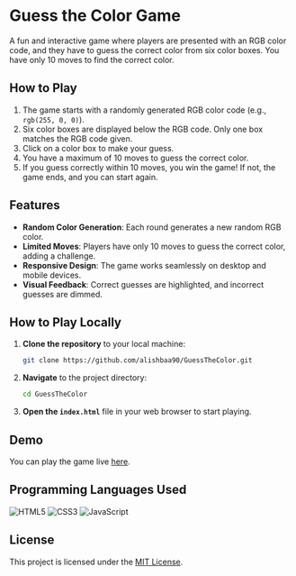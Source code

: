 # Guess the Color Game

A fun and interactive game where players are presented with an RGB color code, and they have to guess the correct color from six color boxes. You have only 10 moves to find the correct color. 

## How to Play

1. The game starts with a randomly generated RGB color code (e.g., `rgb(255, 0, 0)`).
2. Six color boxes are displayed below the RGB code. Only one box matches the RGB code given.
3. Click on a color box to make your guess.
4. You have a maximum of 10 moves to guess the correct color.
5. If you guess correctly within 10 moves, you win the game! If not, the game ends, and you can start again.

## Features

- **Random Color Generation**: Each round generates a new random RGB color.
- **Limited Moves**: Players have only 10 moves to guess the correct color, adding a challenge.
- **Responsive Design**: The game works seamlessly on desktop and mobile devices.
- **Visual Feedback**: Correct guesses are highlighted, and incorrect guesses are dimmed.

## How to Play Locally

1. **Clone the repository** to your local machine:

    ```bash
    git clone https://github.com/alishbaa90/GuessTheColor.git
    ```

2. **Navigate** to the project directory:

    ```bash
    cd GuessTheColor
    ```

3. **Open the `index.html`** file in your web browser to start playing.


## Demo

You can play the game live [here](#).

## Programming Languages Used

![HTML5](https://img.shields.io/badge/-HTML5-E34F26?logo=html5&logoColor=white&style=flat)
![CSS3](https://img.shields.io/badge/-CSS3-1572B6?logo=css3&logoColor=white&style=flat)
![JavaScript](https://img.shields.io/badge/-JavaScript-F7DF1E?logo=javascript&logoColor=black&style=flat)

## License

This project is licensed under the [MIT License](LICENSE).

